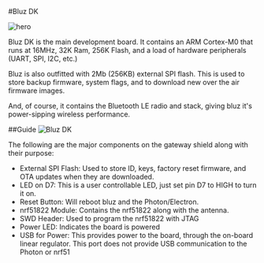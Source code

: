 #Bluz DK

![hero](/img/gw_shield.jpg)

Bluz DK is the main development board. It contains an ARM Cortex-M0 that runs at 16MHz, 32K Ram, 256K Flash, and a load of hardware peripherals (UART, SPI, I2C, etc.)

Bluz is also outfitted with 2Mb (256KB) external SPI flash. This is used to store backup firmware, system flags, and to download new over the air firmware images.

And, of course, it contains the Bluetooth LE radio and stack, giving bluz it's power-sipping wireless performance.

##Guide
![Bluz DK](/img/bluz_GatewayShield_guide.png)

The following are the major components on the gateway shield along with their purpose:

- External SPI Flash: Used to store ID, keys, factory reset firmware, and OTA updates when they are downloaded.
- LED on D7: This is a user controllable LED, just set pin D7 to HIGH to turn it on.
- Reset Button: Will reboot bluz and the Photon/Electron.
- nrf51822 Module: Contains the nrf51822 along with the antenna.
- SWD Header: Used to program the nrf51822 with JTAG
- Power LED: Indicates the board is powered
- USB for Power: This provides power to the board, through the on-board linear regulator. This port does not provide USB communication to the Photon or nrf51

